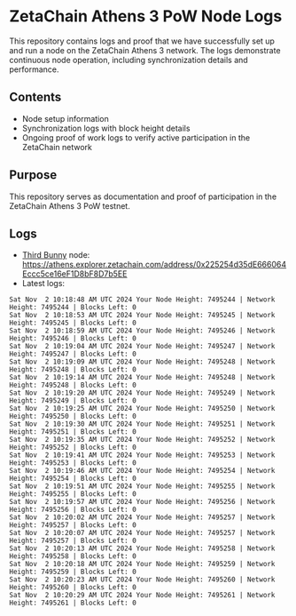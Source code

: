 # ZetaChain Athens 3 PoW Node Logs
This repository contains logs and proof that we have successfully set up and run a node on the ZetaChain Athens 3 network. The logs demonstrate continuous node operation, including synchronization details and performance.

## Contents
- Node setup information
- Synchronization logs with block height details
- Ongoing proof of work logs to verify active participation in the ZetaChain network

## Purpose
This repository serves as documentation and proof of participation in the ZetaChain Athens 3 PoW testnet.

## Logs

- [Third Bunny](https://thirdbunny.xyz/) node: https://athens.explorer.zetachain.com/address/0x225254d35dE666064Eccc5ce16eF1D8bF8D7b5EE
- Latest logs:
```
Sat Nov  2 10:18:48 AM UTC 2024 Your Node Height: 7495244 | Network Height: 7495244 | Blocks Left: 0
Sat Nov  2 10:18:53 AM UTC 2024 Your Node Height: 7495245 | Network Height: 7495245 | Blocks Left: 0
Sat Nov  2 10:18:59 AM UTC 2024 Your Node Height: 7495246 | Network Height: 7495246 | Blocks Left: 0
Sat Nov  2 10:19:04 AM UTC 2024 Your Node Height: 7495247 | Network Height: 7495247 | Blocks Left: 0
Sat Nov  2 10:19:09 AM UTC 2024 Your Node Height: 7495248 | Network Height: 7495248 | Blocks Left: 0
Sat Nov  2 10:19:14 AM UTC 2024 Your Node Height: 7495248 | Network Height: 7495248 | Blocks Left: 0
Sat Nov  2 10:19:20 AM UTC 2024 Your Node Height: 7495249 | Network Height: 7495249 | Blocks Left: 0
Sat Nov  2 10:19:25 AM UTC 2024 Your Node Height: 7495250 | Network Height: 7495250 | Blocks Left: 0
Sat Nov  2 10:19:30 AM UTC 2024 Your Node Height: 7495251 | Network Height: 7495251 | Blocks Left: 0
Sat Nov  2 10:19:35 AM UTC 2024 Your Node Height: 7495252 | Network Height: 7495252 | Blocks Left: 0
Sat Nov  2 10:19:41 AM UTC 2024 Your Node Height: 7495253 | Network Height: 7495253 | Blocks Left: 0
Sat Nov  2 10:19:46 AM UTC 2024 Your Node Height: 7495254 | Network Height: 7495254 | Blocks Left: 0
Sat Nov  2 10:19:51 AM UTC 2024 Your Node Height: 7495255 | Network Height: 7495255 | Blocks Left: 0
Sat Nov  2 10:19:57 AM UTC 2024 Your Node Height: 7495256 | Network Height: 7495256 | Blocks Left: 0
Sat Nov  2 10:20:02 AM UTC 2024 Your Node Height: 7495257 | Network Height: 7495257 | Blocks Left: 0
Sat Nov  2 10:20:07 AM UTC 2024 Your Node Height: 7495257 | Network Height: 7495257 | Blocks Left: 0
Sat Nov  2 10:20:13 AM UTC 2024 Your Node Height: 7495258 | Network Height: 7495258 | Blocks Left: 0
Sat Nov  2 10:20:18 AM UTC 2024 Your Node Height: 7495259 | Network Height: 7495259 | Blocks Left: 0
Sat Nov  2 10:20:23 AM UTC 2024 Your Node Height: 7495260 | Network Height: 7495260 | Blocks Left: 0
Sat Nov  2 10:20:29 AM UTC 2024 Your Node Height: 7495261 | Network Height: 7495261 | Blocks Left: 0
```
